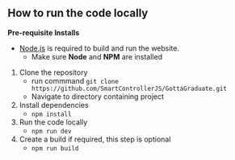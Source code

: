 ## How to run the code locally
**Pre-requisite Installs**
* [Node.js](https://nodejs.org/en/) is required to build and run the website.
  * Make sure **Node** and **NPM** are installed

1. Clone the repository
    * run commmand `git clone https://github.com/SmartControllerJS/GottaGraduate.git`
    * Navigate to directory containing project
2. Install dependencies
    * `npm install`
3. Run the code locally
    * `npm run dev`
4. Create a build if required, this step is optional
    * `npm run build`
